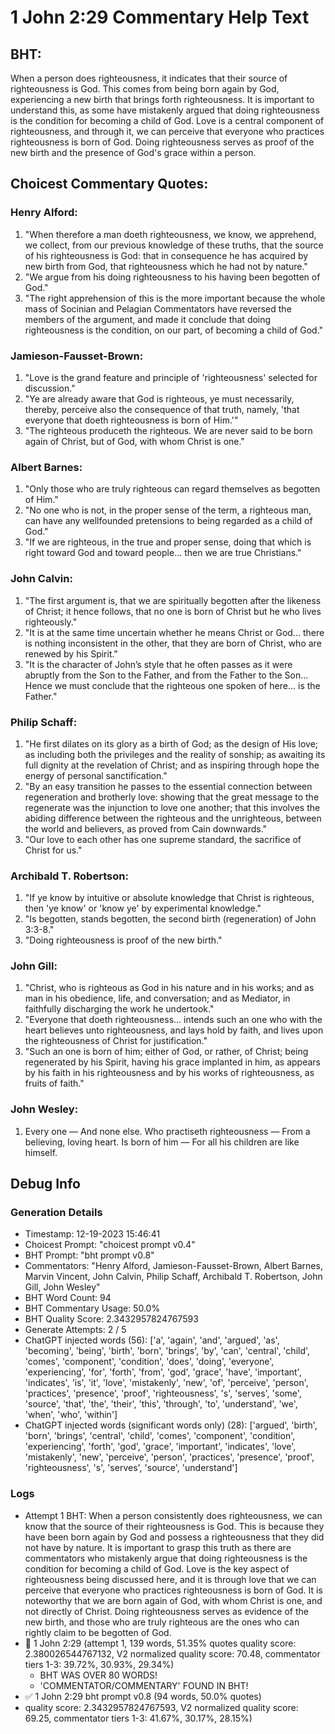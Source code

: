 # 1 John 2:29 Commentary Help Text

## BHT:
When a person does righteousness, it indicates that their source of righteousness is God. This comes from being born again by God, experiencing a new birth that brings forth righteousness. It is important to understand this, as some have mistakenly argued that doing righteousness is the condition for becoming a child of God. Love is a central component of righteousness, and through it, we can perceive that everyone who practices righteousness is born of God. Doing righteousness serves as proof of the new birth and the presence of God's grace within a person.

## Choicest Commentary Quotes:
### Henry Alford:
1. "When therefore a man doeth righteousness, we know, we apprehend, we collect, from our previous knowledge of these truths, that the source of his righteousness is God: that in consequence he has acquired by new birth from God, that righteousness which he had not by nature." 
2. "We argue from his doing righteousness to his having been begotten of God."
3. "The right apprehension of this is the more important because the whole mass of Socinian and Pelagian Commentators have reversed the members of the argument, and made it conclude that doing righteousness is the condition, on our part, of becoming a child of God."

### Jamieson-Fausset-Brown:
1. "Love is the grand feature and principle of 'righteousness' selected for discussion."
2. "Ye are already aware that God is righteous, ye must necessarily, thereby, perceive also the consequence of that truth, namely, 'that everyone that doeth righteousness is born of Him.'"
3. "The righteous produceth the righteous. We are never said to be born again of Christ, but of God, with whom Christ is one."

### Albert Barnes:
1. "Only those who are truly righteous can regard themselves as begotten of Him."
2. "No one who is not, in the proper sense of the term, a righteous man, can have any wellfounded pretensions to being regarded as a child of God."
3. "If we are righteous, in the true and proper sense, doing that which is right toward God and toward people... then we are true Christians."

### John Calvin:
1. "The first argument is, that we are spiritually begotten after the likeness of Christ; it hence follows, that no one is born of Christ but he who lives righteously." 
2. "It is at the same time uncertain whether he means Christ or God... there is nothing inconsistent in the other, that they are born of Christ, who are renewed by his Spirit."
3. "It is the character of John’s style that he often passes as it were abruptly from the Son to the Father, and from the Father to the Son... Hence we must conclude that the righteous one spoken of here... is the Father."

### Philip Schaff:
1. "He first dilates on its glory as a birth of God; as the design of His love; as including both the privileges and the reality of sonship; as awaiting its full dignity at the revelation of Christ; and as inspiring through hope the energy of personal sanctification." 
2. "By an easy transition he passes to the essential connection between regeneration and brotherly love: showing that the great message to the regenerate was the injunction to love one another; that this involves the abiding difference between the righteous and the unrighteous, between the world and believers, as proved from Cain downwards."
3. "Our love to each other has one supreme standard, the sacrifice of Christ for us."

### Archibald T. Robertson:
1. "If ye know by intuitive or absolute knowledge that Christ is righteous, then 'ye know' or 'know ye' by experimental knowledge." 
2. "Is begotten, stands begotten, the second birth (regeneration) of John 3:3-8." 
3. "Doing righteousness is proof of the new birth."

### John Gill:
1. "Christ, who is righteous as God in his nature and in his works; and as man in his obedience, life, and conversation; and as Mediator, in faithfully discharging the work he undertook." 
2. "Everyone that doeth righteousness... intends such an one who with the heart believes unto righteousness, and lays hold by faith, and lives upon the righteousness of Christ for justification."
3. "Such an one is born of him; either of God, or rather, of Christ; being regenerated by his Spirit, having his grace implanted in him, as appears by his faith in his righteousness and by his works of righteousness, as fruits of faith."

### John Wesley:
1. Every one — And none else.
Who practiseth righteousness — From a believing, loving heart.
Is born of him — For all his children are like himself.



## Debug Info
### Generation Details
- Timestamp: 12-19-2023 15:46:41
- Choicest Prompt: "choicest prompt v0.4"
- BHT Prompt: "bht prompt v0.8"
- Commentators: "Henry Alford, Jamieson-Fausset-Brown, Albert Barnes, Marvin Vincent, John Calvin, Philip Schaff, Archibald T. Robertson, John Gill, John Wesley"
- BHT Word Count: 94
- BHT Commentary Usage: 50.0%
- BHT Quality Score: 2.3432957824767593
- Generate Attempts: 2 / 5
- ChatGPT injected words (56):
	['a', 'again', 'and', 'argued', 'as', 'becoming', 'being', 'birth', 'born', 'brings', 'by', 'can', 'central', 'child', 'comes', 'component', 'condition', 'does', 'doing', 'everyone', 'experiencing', 'for', 'forth', 'from', 'god', 'grace', 'have', 'important', 'indicates', 'is', 'it', 'love', 'mistakenly', 'new', 'of', 'perceive', 'person', 'practices', 'presence', 'proof', 'righteousness', 's', 'serves', 'some', 'source', 'that', 'the', 'their', 'this', 'through', 'to', 'understand', 'we', 'when', 'who', 'within']
- ChatGPT injected words (significant words only) (28):
	['argued', 'birth', 'born', 'brings', 'central', 'child', 'comes', 'component', 'condition', 'experiencing', 'forth', 'god', 'grace', 'important', 'indicates', 'love', 'mistakenly', 'new', 'perceive', 'person', 'practices', 'presence', 'proof', 'righteousness', 's', 'serves', 'source', 'understand']

### Logs
- Attempt 1 BHT: When a person consistently does righteousness, we can know that the source of their righteousness is God. This is because they have been born again by God and possess a righteousness that they did not have by nature. It is important to grasp this truth as there are commentators who mistakenly argue that doing righteousness is the condition for becoming a child of God. Love is the key aspect of righteousness being discussed here, and it is through love that we can perceive that everyone who practices righteousness is born of God. It is noteworthy that we are born again of God, with whom Christ is one, and not directly of Christ. Doing righteousness serves as evidence of the new birth, and those who are truly righteous are the ones who can rightly claim to be begotten of God.
- 🔄 1 John 2:29 (attempt 1, 139 words, 51.35% quotes quality score: 2.380026544767132, V2 normalized quality score: 70.48, commentator tiers 1-3: 39.72%, 30.93%, 29.34%) 
	- BHT WAS OVER 80 WORDS! 
	- 'COMMENTATOR/COMMENTARY' FOUND IN BHT!
- ✅ 1 John 2:29 bht prompt v0.8 (94 words, 50.0% quotes)
- quality score: 2.3432957824767593, V2 normalized quality score: 69.25, commentator tiers 1-3: 41.67%, 30.17%, 28.15%)